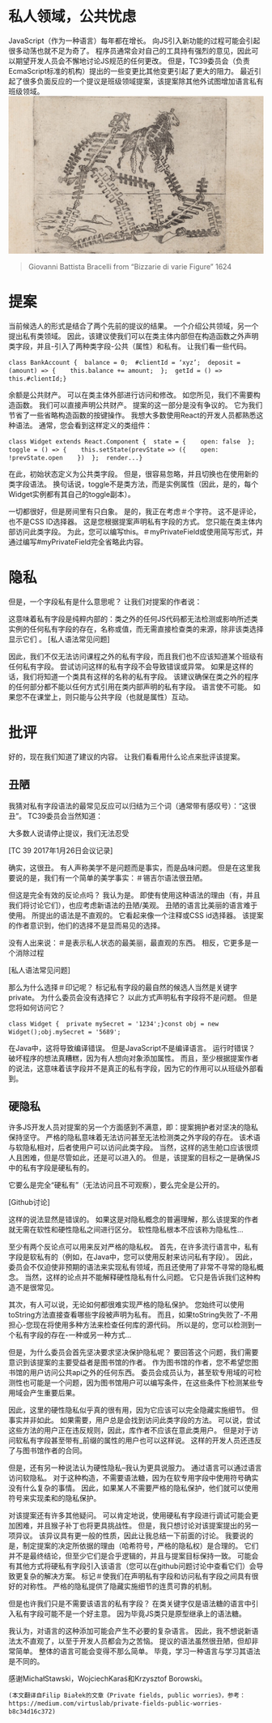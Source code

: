 # 私人领域，公共忧虑

JavaScript（作为一种语言）每年都在增长。 向JS引入新功能的过程可能会引起很多动荡也就不足为奇了。 程序员通常会对自己的工具持有强烈的意见，因此可以期望开发人员会不懈地讨论JS规范的任何更改。 但是，TC39委员会（负责EcmaScript标准的机构）提出的一些变更比其他变更引起了更大的阻力。 最近引起了很多负面反应的一个提议是班级领域提案，该提案除其他外试图增加语言私有班级领域。
![Giovanni Battista Bracelli from “Bizzarie di varie Figure” 1624](1*8cCm7uFoE17rmqQpgXwnhA.jpeg)
> Giovanni Battista Bracelli from “Bizzarie di varie Figure” 1624

# 提案

当前候选人的形式是结合了两个先前的提议的结果。 一个介绍公共领域，另一个提出私有类领域。 因此，该建议使我们可以在类主体内部但在构造函数之外声明类字段，并且-引入了两种类字段-公共（属性）和私有。 让我们看一些代码。
```
class BankAccount {  balance = 0;  #clientId = ‘xyz’;  deposit = (amount) => {    this.balance += amount;  };  getId = () => this.#clientId;}
```

余额是公共财产。 可以在类主体外部进行访问和修改。 如您所见，我们不需要构造函数。 我们可以直接声明公共财产。 提案的这一部分是没有争议的。 它为我们节省了一些省略构造函数的按键操作。 我想大多数使用React的开发人员都熟悉这种语法。 通常，您会看到这样定义的类组件：
```
class Widget extends React.Component {  state = {    open: false  };  toggle = () => {    this.setState(prevState => ({    open: !prevState.open    })  };  render...}
```

在此，初始状态定义为公共类字段。 但是，很容易忽略，并且切换也在使用新的类字段语法。 换句话说，toggle不是类方法，而是实例属性（因此，是的，每个Widget实例都有其自己的toggle副本）。

一切都很好，但是房间里有只白象。 是的，我正在考虑＃个字符。 这不是评论，也不是CSS ID选择器。 这是您根据提案声明私有字段的方式。 您只能在类主体内部访问此类字段。 为此，您可以编写this。＃myPrivateField或使用简写形式，并通过编写#myPrivateField完全省略此内容。
# 隐私

但是，一个字段私有是什么意思呢？ 让我们对提案的作者说：

这意味着私有字段是纯粹内部的：类之外的任何JS代码都无法检测或影响所述类实例的任何私有字段的存在，名称或值，而无需直接检查类的来源，除非该类选择显示它们 。 [私人语法常见问题]

因此，我们不仅无法访问课程之外的私有字段，而且我们也不应该知道某个班级有任何私有字段。 尝试访问这样的私有字段不会导致错误或异常。 如果是这样的话，我们将知道一个类具有这样的名称的私有字段。 该建议确保在类之外的程序的任何部分都不能以任何方式引用在类内部声明的私有字段。 语言使不可能。 如果您不在课堂上，则只能与公共字段（也就是属性）互动。
# 批评

好的，现在我们知道了建议的内容。 让我们看看用什么论点来批评该提案。
## 丑陋

我猜对私有字段语法的最常见反应可以归结为三个词（通常带有感叹号）：“这很丑”。 TC39委员会当然知道：

大多数人说请停止提议，我们无法忍受

[TC 39 2017年1月26日会议记录]

确实，这很丑。 有人声称美学不是问题而是事实，而是品味问题。 但是在这里我要说的是，我们有一个简单的美学事实：＃锡吉尔语法很丑陋。

但这是完全有效的反论点吗？ 我认为是。 即使有使用这种语法的理由（有，并且我们将讨论它们），也应考虑新语法的丑陋/美观。 丑陋的语言比美丽的语言难于使用。 所提出的语法是不直观的。 它看起来像一个注释或CSS id选择器。 该提案的作者意识到，他们的选择不是显而易见的选择。

没有人出来说：＃是表示私人状态的最美丽，最直观的东西。 相反，它更多是一个消除过程

[私人语法常见问题]

那么为什么选择＃印记呢？ 标记私有字段的最自然的候选人当然是关键字private。 为什么委员会没有选择它？ 以此方式声明私有字段将不是问题。 但是您将如何访问它？
```
class Widget {  private mySecret = '1234';}const obj = new Widget();obj.mySecret = '5689';
```

在Java中，这将导致编译错误。 但是JavaScript不是编译语言。 运行时错误？ 破坏程序的想法真糟糕，因为有人想向对象添加属性。 而且，至少根据提案作者的说法，这意味着该字段并不是真正的私有字段，因为它的作用可以从班级外部看到。
## 硬隐私

许多JS开发人员对提案的另一个方面感到不满意，即：提案拥护者对坚决的隐私保持坚守。 严格的隐私意味着无法访问甚至无法检测类之外字段的存在。 该术语与软隐私相对，后者使用户可以访问此类字段。 当然，这样的逃生舱口应该很烦人且困难，但是尽管如此，还是可以进入的。 但是，该提案的目标之一是确保JS中的私有字段是硬私有的。

它要么是完全“硬私有”（无法访问且不可观察），要么完全是公开的。

[Github讨论]

这样的说法显然是错误的。 如果这是对隐私概念的普遍理解，那么该提案的作者就无需在软性和硬性隐私之间进行区分。 软性隐私根本不应该称为隐私性...

至少有两个反论点可以用来反对严格的隐私权。 首先，在许多流行语言中，私有字段是软私有的（例如，在Java中，您可以使用反射来访问私有字段）。 因此，委员会不仅迫使非预期的语法来实现私有领域，而且还使用了非常不寻常的隐私概念。 当然，这样的论点并不能解释硬性隐私有什么问题。 它只是告诉我们这种构造不是很常见。

其次，有人可以说，无论如何都很难实现严格的隐私保护。 您始终可以使用toString方法直接查看哪些字段被声明为私有。 而且，如果toString失败了-不用担心-您现在将使用多种方法来检查任何库的源代码。 所以是的，您可以检测到一个私有字段的存在-一种或另一种方式...

但是，为什么委员会首先坚决要求坚决保护隐私呢？ 要回答这个问题，我们需要意识到该提案的主要受益者是图书馆的作者。 作为图书馆的作者，您不希望您图书馆的用户访问公共api之外的任何东西。 委员会成员认为，甚至软专用域的可检测性也可能是一个问题，因为图书馆用户可以编写条件，在这些条件下检测某些专用域会产生重要后果。

因此，这里的硬性隐私似乎真的很有用，因为它应该可以完全隐藏实施细节。 但事实并非如此。 如果需要，用户总是会找到访问此类字段的方法。 可以说，尝试这些方法的用户正在违反规则，因此，库作者不应该在意此类用户。 但是对于访问软私有字段甚至带有_前缀的属性的用户也可以这样说。 这样的开发人员还违反了与图书馆作者的合同。

但是，还有另一种说法认为硬性隐私–我认为更具说服力。 通过语言可以通过语言访问软隐私。 对于这种构造，不需要语法糖，因为在软专用字段中使用符号确实没有什么复杂的事情。 因此，如果某人不需要严格的隐私保护，他们就可以使用符号来实现柔和的隐私保护。

对该提案还有许多其他疑问。 可以肯定地说，使用硬私有字段进行调试可能会更加困难，并且猴子补丁也将更具挑战性。 但是，我只想讨论对该提案提出的另一项异议。 该异议具有更一般的性质，因此让我总结一下前面的讨论。 我要说的是，制定提案的决定所依据的理由（哈希符号，严格的隐私权）是合理的。 它们并不是最终结论，但至少它们是合乎逻辑的，并且与提案目标保持一致。 可能会有其他方式将硬私有字段引入该语言（您可以在github问题讨论中查看它们）会导致更复杂的解决方案。 标记＃使我们在声明私有字段和访问私有字段之间具有很好的对称性。 严格的隐私提供了隐藏实施细节的连贯可靠的机制。

但是也许我们只是不需要该语言的私有字段？ 在类关键字仅是语法糖的语言中引入私有字段可能不是一个好主意。 因为毕竟JS类只是原型继承上的语法糖。

我认为，对语言的这种添加可能会产生不必要的复杂语言。 因此，我不想说新语法太不直观了，以至于开发人员都会为之苦恼。 提议的语法虽然很丑陋，但却非常简单。 整体的语言可能会变得不那么简单。 毕竟，学习一种语言与学习其语法是不同的。

感谢MichałStawski，WojciechKaraś和Krzysztof Borowski。
```
(本文翻译自Filip Białek的文章《Private fields, public worries》，参考：https://medium.com/virtuslab/private-fields-public-worries-b8c34d16c372)
```
